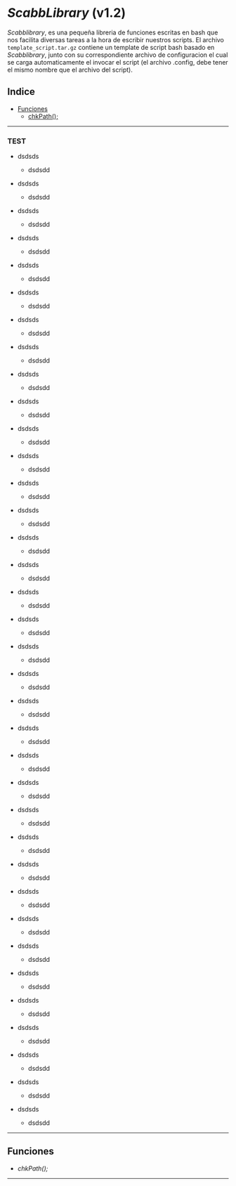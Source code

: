 *ScabbLibrary* (v1.2)
===================

*Scabblibrary*, es una pequeña libreria de funciones escritas en bash que nos facilita diversas tareas a la hora de escribir nuestros scripts.
El archivo `template_script.tar.gz` contiene un template de script bash basado en *Scabblibrary*, junto con su correspondiente archivo de configuracion el cual se carga automaticamente el invocar el script (el archivo .config, debe tener el mismo nombre que el archivo del script). 

## Indice
- [Funciones][funciones]
	- [chkPath();][funciones.chkPath]

-----------------------------------------------------------------------------------------------
### TEST
- dsdsds
	- dsdsdd

- dsdsds
	- dsdsdd

- dsdsds
	- dsdsdd

- dsdsds
	- dsdsdd

- dsdsds
	- dsdsdd

- dsdsds
	- dsdsdd

- dsdsds
	- dsdsdd

- dsdsds
	- dsdsdd

- dsdsds
	- dsdsdd

- dsdsds
	- dsdsdd

- dsdsds
	- dsdsdd

- dsdsds
	- dsdsdd

- dsdsds
	- dsdsdd

- dsdsds
	- dsdsdd

- dsdsds
	- dsdsdd

- dsdsds
	- dsdsdd

- dsdsds
	- dsdsdd

- dsdsds
	- dsdsdd

- dsdsds
	- dsdsdd

- dsdsds
	- dsdsdd

- dsdsds
	- dsdsdd

- dsdsds
	- dsdsdd

- dsdsds
	- dsdsdd

- dsdsds
	- dsdsdd

- dsdsds
	- dsdsdd

- dsdsds
	- dsdsdd

- dsdsds
	- dsdsdd

- dsdsds
	- dsdsdd

- dsdsds
	- dsdsdd

- dsdsds
	- dsdsdd

- dsdsds
	- dsdsdd

- dsdsds
	- dsdsdd

- dsdsds
	- dsdsdd

- dsdsds
	- dsdsdd

- dsdsds
	- dsdsdd

- dsdsds
	- dsdsdd


-----------------------------------------------------------------------------------------------


## Funciones
- <a id="chkPath"></a>*chkPath();*


-----------------------------------------------------------------------------------------------

[funciones]: #funciones "Funciones"
[funciones.chkPath]: #chkPath "chkPath Function"


<a name="funciones" class="anchor" href="#funciones">